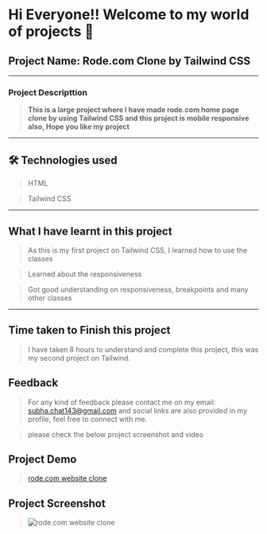 # Hi Everyone!! Welcome to my world of projects 👋

## Project Name: Rode.com Clone by Tailwind CSS

---

### Project Descripttion

> **This is a large project where I have made rode.com home page clone by using Tailwind CSS and this project is mobile responsive also, Hope you like my project**

---

## 🛠 Technologies used

> HTML

> Tailwind CSS

---

## What I have learnt in this project

> As this is my first project on Tailwind CSS, I learned how to use the classes

> Learned about the responsiveness

> Got good understanding on responsiveness, breakpoints and many other classes

---

## Time taken to Finish this project

> I have taken 8 hours to understand and complete this project, this was my second project on Tailwind.

## Feedback

> For any kind of feedback please contact me on my email: subha.chat143@gmail.com and social links are also provided in my profile, feel free to connect with me.

> please check the below project screenshot and video

## Project Demo

> [rode.com website clone](../../../Video%20Recording%20of%20Projects/Rode-Clone-Recording.webm)

## Project Screenshot

> ![rode.com website clone](full%20page.png)
